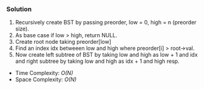 ### Solution
1. Recursively create BST by passing preorder, low = 0, high = n (preorder size).
2. As base case if low > high, return NULL.
3. Create root node taking preorder[low]
4. Find an index idx betweeen low and high where preorder[i] > root->val.
5. Now create left subtree of BST by taking low and high as low + 1 and idx and right subtree by taking low and high as idx + 1 and high resp.
 
* Time Complexity: *O(N)*
* Space Complexity: *O(N)*
